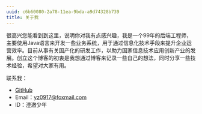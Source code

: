 ```yaml
---
uuid: c6b60080-2a78-11ea-9bda-a9d74328b739
title: 关于我
---
```


很高兴您能看到到这里，说明你对我有点感兴趣，我是一个99年的后端工程师，主要使用Java语言来开发一些业务系统，用于通过信息化技术手段来提升企业运营效率。目前从事有关国产化的研发工作，以助力国家信息技术应用创新产业的发展。创立这个博客的初衷是我想通过博客来记录一些自己的想法，同时分享一些技术经验，希望对大家有用。

联系我：
- [GitHub](https://github.com/yangzhao917)
- Email：yz0917@foxmail.com
- ID：澄澈少年